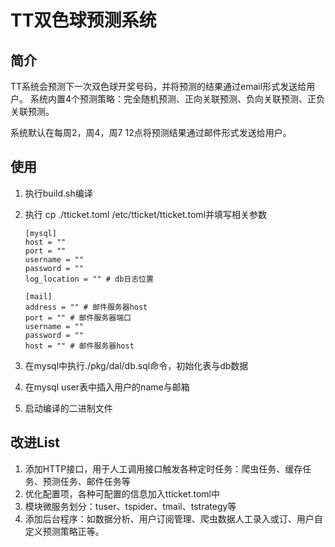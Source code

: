 # TT双色球预测系统

## 简介
TT系统会预测下一次双色球开奖号码，并将预测的结果通过email形式发送给用户。
系统内置4个预测策略：完全随机预测、正向关联预测、负向关联预测、正负关联预测。

系统默认在每周2，周4，周7 12点将预测结果通过邮件形式发送给用户。


## 使用
1. 执行build.sh编译
2. 执行 cp ./tticket.toml /etc/tticket/tticket.toml并填写相关参数
    ```
   [mysql]
    host = ""
    port = ""
    username = ""
    password = ""
    log_location = "" # db日志位置
    
    [mail]
    address = "" # 邮件服务器host
    port = "" # 邮件服务器端口
    username = ""
    password = ""
    host = "" # 邮件服务器host
   ```
   
3. 在mysql中执行./pkg/dal/db.sql命令，初始化表与db数据
4. 在mysql user表中插入用户的name与邮箱
5. 启动编译的二进制文件


## 改进List
1. 添加HTTP接口，用于人工调用接口触发各种定时任务：爬虫任务、缓存任务、预测任务、邮件任务等
2. 优化配置项，各种可配置的信息加入tticket.toml中
3. 模块微服务划分：tuser、tspider、tmail、tstrategy等
4. 添加后台程序：如数据分析、用户订阅管理、爬虫数据人工录入或订、用户自定义预测策略正等。